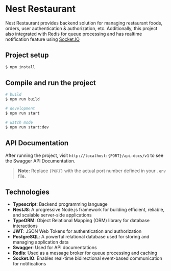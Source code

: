 # Nest Restaurant

Nest Restaurant provides backend solution for managing restaurant foods, orders, user authentication & authorization, etc. Additionally, this project also integrated with Redis for queue processing and has realtime notification feature using [Socket.IO](https://socket.io/)

## Project setup

```bash
$ npm install
```

## Compile and run the project

```bash
# build
$ npm run build

# development
$ npm run start

# watch mode
$ npm run start:dev
```

## API Documentation

After running the project, visit `http://localhost:{PORT}/api-docs/v1` to see the Swagger API Documentation. 
> **Note:** Replace `{PORT}` with the actual port number defined in your `.env` file.

## Technologies

- **Typescript**: Backend programming language
- **NestJS**: A progressive Node.js framework for building efficient, reliable, and scalable server-side applications
- **TypeORM**: Object Relational Mapping (ORM) library for database interactions
- **JWT**: JSON Web Tokens for authentication and authorization
- **PostgreSQL**: A powerful relational database used for storing and managing application data
- **Swagger**: Used for API documentations
- **Redis**: Used as a message broker for queue processing and caching  
- **Socket.IO**: Enables real-time bidirectional event-based communication for notifications 
